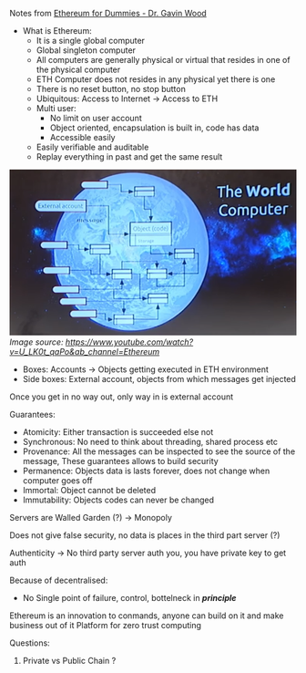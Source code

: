 Notes from [Ethereum for Dummies - Dr. Gavin Wood](https://www.youtube.com/watch?v=U_LK0t_qaPo&ab_channel=Ethereum)  


* What is Ethereum:  
	* It is a single global computer  
	* Global singleton computer  
	* All computers are generally physical or virtual that resides in one of the physical computer  
	* ETH Computer does not resides in any physical yet there is one  
	* There is no reset button, no stop button  
	* Ubiquitous: Access to Internet -> Access to ETH  
	* Multi user:  
		* No limit on user account  
		* Object oriented, encapsulation is built in, code has data  
		* Accessible easily  
	* Easily verifiable and auditable  
	* Replay everything in past and get the same result  
  

![Ethereum_for_Dummies_Gavin_Wood](../podcase_notes/Ethereum_for_Dummies_Gavin_Wood.png)
<i>Image source: https://www.youtube.com/watch?v=U_LK0t_qaPo&ab_channel=Ethereum </i>

* Boxes: Accounts -> Objects getting executed in ETH environment  
* Side boxes: External account, objects from which messages get injected  
  
Once you get in no way out, only way in is external account  
  
  
Guarantees:  
* Atomicity:        Either transaction is succeeded else not  
* Synchronous:  No need to think about threading, shared process etc  
* Provenance:     All the messages can be inspected to see the source of the message, These guarantees allows to build security
* Permanence:    Objects data is lasts forever, does not change when computer goes off
* Immortal:          Object cannot be deleted
* Immutability:    Objects codes can never be changed


Servers are Walled Garden (?) -> Monopoly

Does not give false security, no data is places in the third part server (?)

Authenticity -> No third party server auth you, you have private key to get auth

Because of decentralised:
* No Single point of failure, control, bottelneck in ***principle***

Ethereum is an innovation to conmands, anyone can build on it and make business out of it
Platform for zero trust computing 


Questions:
1. Private vs Public Chain ?